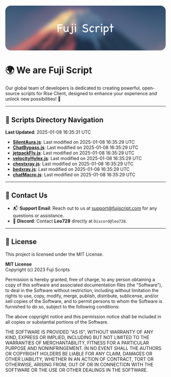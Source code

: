 ![Banner](.github/b.webp)

# 🌍 **We are Fuji Script**

Our global team of developers is dedicated to creating powerful, open-source scripts for Rise Client, designed to enhance your experience and unlock new possibilities! 🌟

---
<!-- SCRIPTS_NAVIGATION_START -->
## 📂 **Scripts Directory Navigation**

**Last Updated**: 2025-01-08 16:35:31 UTC

- **[SilentAura.js](scripts/SilentAura.js)**: Last modified on 2025-01-08 16:35:29 UTC
- **[ChatBypass.js](scripts/ChatBypass.js)**: Last modified on 2025-01-08 16:35:29 UTC
- **[jetpackFly.js](scripts/jetpackFly.js)**: Last modified on 2025-01-08 16:35:29 UTC
- **[velocityHylex.js](scripts/velocityHylex.js)**: Last modified on 2025-01-08 16:35:29 UTC
- **[chestxray.js](scripts/chestxray.js)**: Last modified on 2025-01-08 16:35:29 UTC
- **[bedxray.js](scripts/bedxray.js)**: Last modified on 2025-01-08 16:35:29 UTC
- **[chatMacro.js](scripts/chatMacro.js)**: Last modified on 2025-01-08 16:35:29 UTC

<!-- SCRIPTS_NAVIGATION_END -->

---

## 💬 **Contact Us**  
- 📬 **Support Email**: Reach out to us at [support@fujiscript.com](mailto:support@fujiscript.com) for any questions or assistance.  
- 💬 **Discord**: Contact **Leo728** directly at `Discord@leo728`.

---

## 📜 **License**

This project is licensed under the MIT License.  

**MIT License**  
Copyright (c) 2023 Fuji Scripts  

Permission is hereby granted, free of charge, to any person obtaining a copy of this software and associated documentation files (the "Software"), to deal in the Software without restriction, including without limitation the rights to use, copy, modify, merge, publish, distribute, sublicense, and/or sell copies of the Software, and to permit persons to whom the Software is furnished to do so, subject to the following conditions:  

The above copyright notice and this permission notice shall be included in all copies or substantial portions of the Software.  

THE SOFTWARE IS PROVIDED "AS IS", WITHOUT WARRANTY OF ANY KIND, EXPRESS OR IMPLIED, INCLUDING BUT NOT LIMITED TO THE WARRANTIES OF MERCHANTABILITY, FITNESS FOR A PARTICULAR PURPOSE AND NONINFRINGEMENT. IN NO EVENT SHALL THE AUTHORS OR COPYRIGHT HOLDERS BE LIABLE FOR ANY CLAIM, DAMAGES OR OTHER LIABILITY, WHETHER IN AN ACTION OF CONTRACT, TORT OR OTHERWISE, ARISING FROM, OUT OF OR IN CONNECTION WITH THE SOFTWARE OR THE USE OR OTHER DEALINGS IN THE SOFTWARE.  
